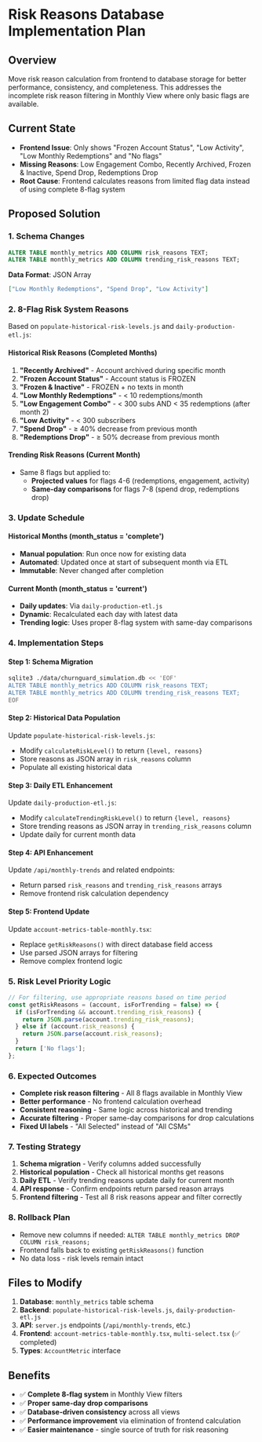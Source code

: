 # Risk Reasons Database Implementation Plan

## Overview
Move risk reason calculation from frontend to database storage for better performance, consistency, and completeness. This addresses the incomplete risk reason filtering in Monthly View where only basic flags are available.

## Current State
- **Frontend Issue**: Only shows "Frozen Account Status", "Low Activity", "Low Monthly Redemptions" and "No flags"
- **Missing Reasons**: Low Engagement Combo, Recently Archived, Frozen & Inactive, Spend Drop, Redemptions Drop
- **Root Cause**: Frontend calculates reasons from limited flag data instead of using complete 8-flag system

## Proposed Solution

### 1. Schema Changes
```sql
ALTER TABLE monthly_metrics ADD COLUMN risk_reasons TEXT; 
ALTER TABLE monthly_metrics ADD COLUMN trending_risk_reasons TEXT;
```

**Data Format**: JSON Array
```json
["Low Monthly Redemptions", "Spend Drop", "Low Activity"]
```

### 2. 8-Flag Risk System Reasons
Based on `populate-historical-risk-levels.js` and `daily-production-etl.js`:

#### Historical Risk Reasons (Completed Months)
1. **"Recently Archived"** - Account archived during specific month
2. **"Frozen Account Status"** - Account status is FROZEN
3. **"Frozen & Inactive"** - FROZEN + no texts in month  
4. **"Low Monthly Redemptions"** - < 10 redemptions/month
5. **"Low Engagement Combo"** - < 300 subs AND < 35 redemptions (after month 2)
6. **"Low Activity"** - < 300 subscribers  
7. **"Spend Drop"** - ≥ 40% decrease from previous month
8. **"Redemptions Drop"** - ≥ 50% decrease from previous month

#### Trending Risk Reasons (Current Month)
- Same 8 flags but applied to:
  - **Projected values** for flags 4-6 (redemptions, engagement, activity)
  - **Same-day comparisons** for flags 7-8 (spend drop, redemptions drop)

### 3. Update Schedule

#### Historical Months (month_status = 'complete')
- **Manual population**: Run once now for existing data  
- **Automated**: Updated once at start of subsequent month via ETL
- **Immutable**: Never changed after completion

#### Current Month (month_status = 'current') 
- **Daily updates**: Via `daily-production-etl.js` 
- **Dynamic**: Recalculated each day with latest data
- **Trending logic**: Uses proper 8-flag system with same-day comparisons

### 4. Implementation Steps

#### Step 1: Schema Migration
```bash
sqlite3 ./data/churnguard_simulation.db << 'EOF'
ALTER TABLE monthly_metrics ADD COLUMN risk_reasons TEXT;
ALTER TABLE monthly_metrics ADD COLUMN trending_risk_reasons TEXT; 
EOF
```

#### Step 2: Historical Data Population
Update `populate-historical-risk-levels.js`:
- Modify `calculateRiskLevel()` to return `{level, reasons}`
- Store reasons as JSON array in `risk_reasons` column
- Populate all existing historical data

#### Step 3: Daily ETL Enhancement  
Update `daily-production-etl.js`:
- Modify `calculateTrendingRiskLevel()` to return `{level, reasons}`
- Store trending reasons as JSON array in `trending_risk_reasons` column
- Update daily for current month data

#### Step 4: API Enhancement
Update `/api/monthly-trends` and related endpoints:
- Return parsed `risk_reasons` and `trending_risk_reasons` arrays
- Remove frontend risk calculation dependency

#### Step 5: Frontend Update
Update `account-metrics-table-monthly.tsx`:
- Replace `getRiskReasons()` with direct database field access
- Use parsed JSON arrays for filtering
- Remove complex frontend logic

### 5. Risk Level Priority Logic
```javascript
// For filtering, use appropriate reasons based on time period
const getRiskReasons = (account, isForTrending = false) => {
  if (isForTrending && account.trending_risk_reasons) {
    return JSON.parse(account.trending_risk_reasons);
  } else if (account.risk_reasons) {
    return JSON.parse(account.risk_reasons);  
  }
  return ['No flags'];
};
```

### 6. Expected Outcomes
- **Complete risk reason filtering** - All 8 flags available in Monthly View
- **Better performance** - No frontend calculation overhead
- **Consistent reasoning** - Same logic across historical and trending
- **Accurate filtering** - Proper same-day comparisons for drop calculations
- **Fixed UI labels** - "All Selected" instead of "All CSMs"

### 7. Testing Strategy
1. **Schema migration** - Verify columns added successfully
2. **Historical population** - Check all historical months get reasons
3. **Daily ETL** - Verify trending reasons update daily for current month
4. **API response** - Confirm endpoints return parsed reason arrays
5. **Frontend filtering** - Test all 8 risk reasons appear and filter correctly

### 8. Rollback Plan
- Remove new columns if needed: `ALTER TABLE monthly_metrics DROP COLUMN risk_reasons;`
- Frontend falls back to existing `getRiskReasons()` function
- No data loss - risk levels remain intact

## Files to Modify
1. **Database**: `monthly_metrics` table schema
2. **Backend**: `populate-historical-risk-levels.js`, `daily-production-etl.js` 
3. **API**: `server.js` endpoints (`/api/monthly-trends`, etc.)
4. **Frontend**: `account-metrics-table-monthly.tsx`, `multi-select.tsx` (✅ completed)
5. **Types**: `AccountMetric` interface

## Benefits
- ✅ **Complete 8-flag system** in Monthly View filters
- ✅ **Proper same-day drop comparisons** 
- ✅ **Database-driven consistency** across all views
- ✅ **Performance improvement** via elimination of frontend calculation
- ✅ **Easier maintenance** - single source of truth for risk reasoning